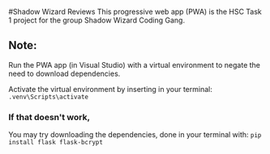 #Shadow Wizard Reviews
This progressive web app (PWA) is the HSC Task 1 project for the group Shadow Wizard Coding Gang.

## Note:

Run the PWA app (in Visual Studio) with a virtual environment to negate the need to download dependencies.

Activate the virtual environment by inserting in your terminal:
`
.venv\Scripts\activate
`

### If that doesn't work,
You may try downloading the dependencies, done in your terminal with:
`
pip install flask flask-bcrypt
`



